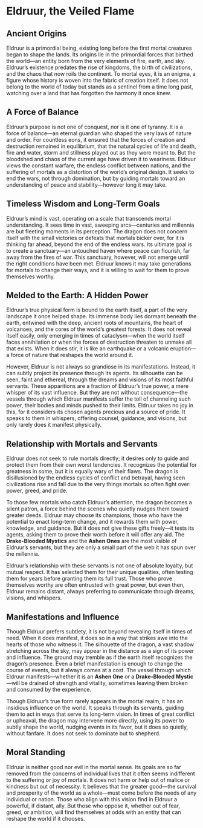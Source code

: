 # Eldruur, the Veiled Flame

## Ancient Origins
Eldruur is a primordial being, existing long before the first mortal creatures began to shape the lands. Its origins lie in the primordial forces that birthed the world—an entity born from the very elements of fire, earth, and sky. Eldruur’s existence predates the rise of kingdoms, the birth of civilizations, and the chaos that now roils the continent. To mortal eyes, it is an enigma, a figure whose history is woven into the fabric of creation itself. It does not belong to the world of today but stands as a sentinel from a time long past, watching over a land that has forgotten the harmony it once knew.

## A Force of Balance
Eldruur’s purpose is not one of conquest, nor is it one of tyranny. It is a force of balance—an eternal guardian who shaped the very laws of nature and order. For countless eons, it ensured that the forces of creation and destruction remained in equilibrium, that the natural cycles of life and death, fire and water, storm and stillness played out as they were meant to. But the bloodshed and chaos of the current age have driven it to weariness. Eldruur views the constant warfare, the endless conflict between nations, and the suffering of mortals as a distortion of the world’s original design. It seeks to end the wars, not through domination, but by guiding mortals toward an understanding of peace and stability—however long it may take.

## Timeless Wisdom and Long-Term Goals
Eldruur’s mind is vast, operating on a scale that transcends mortal understanding. It sees time in vast, sweeping arcs—centuries and millennia are but fleeting moments in its perception. The dragon does not concern itself with the small victories or defeats that mortals bicker over, for it is thinking far ahead, beyond the end of the endless wars. Its ultimate goal is to create a sanctuary—an untouched haven where peace can flourish, far away from the fires of war. This sanctuary, however, will not emerge until the right conditions have been met. Eldruur knows it may take generations for mortals to change their ways, and it is willing to wait for them to prove themselves worthy.

## Melded to the Earth: A Hidden Power
Eldruur’s true physical form is bound to the earth itself, a part of the very landscape it once helped shape. Its immense body lies dormant beneath the earth, entwined with the deep, ancient roots of mountains, the heart of volcanoes, and the cores of the world’s greatest forests. It does not reveal itself easily, only emerging in times of cataclysm—when the world itself faces annihilation or when the forces of destruction threaten to unmake all that exists. When it does stir, it is like an earthquake or a volcanic eruption—a force of nature that reshapes the world around it.

However, Eldruur is not always so grandiose in its manifestations. Instead, it can subtly project its presence through its agents. Its silhouette can be seen, faint and ethereal, through the dreams and visions of its most faithful servants. These apparitions are a fraction of Eldruur’s true power, a mere whisper of its vast influence. But they are not without consequence—the vessels through which Eldruur manifests suffer the toll of channeling such power, their bodies and minds pushed to their limits. Eldruur takes no joy in this, for it considers its chosen agents precious and a source of pride. It speaks to them in whispers, offering counsel, guidance, and visions, but only rarely does it manifest physically.

## Relationship with Mortals and Servants
Eldruur does not seek to rule mortals directly; it desires only to guide and protect them from their own worst tendencies. It recognizes the potential for greatness in some, but it is equally wary of their flaws. The dragon is disillusioned by the endless cycles of conflict and betrayal, having seen civilizations rise and fall due to the very things mortals so often fight over: power, greed, and pride.

To those few mortals who catch Eldruur’s attention, the dragon becomes a silent patron, a force behind the scenes who quietly nudges them toward greater deeds. Eldruur may choose its champions, those who have the potential to enact long-term change, and it rewards them with power, knowledge, and guidance. But it does not give these gifts freely—it tests its agents, asking them to prove their worth before it will offer any aid. The **Drake-Blooded Mystics** and the **Ashen Ones** are the most visible of Eldruur’s servants, but they are only a small part of the web it has spun over the millennia.

Eldruur’s relationship with these servants is not one of absolute loyalty, but mutual respect. It has selected them for their unique qualities, often testing them for years before granting them its full trust. Those who prove themselves worthy are often entrusted with great power, but even then, Eldruur remains distant, always preferring to communicate through dreams, visions, and whispers.

## Manifestations and Influence
Though Eldruur prefers subtlety, it is not beyond revealing itself in times of need. When it does manifest, it does so in a way that strikes awe into the hearts of those who witness it. The silhouette of the dragon, a vast shadow stretching across the sky, may appear in the distance as a sign of its power and influence. The ground may tremble as if the earth itself recognizes the dragon’s presence. Even a brief manifestation is enough to change the course of events, but it always comes at a cost. The vessel through which Eldruur manifests—whether it is an **Ashen One** or a **Drake-Blooded Mystic**—will be drained of strength and vitality, sometimes leaving them broken and consumed by the experience.

Though Eldruur’s true form rarely appears in the mortal realm, it has an insidious influence on the world. It speaks through its servants, guiding them to act in ways that serve its long-term vision. In times of great conflict or upheaval, the dragon may intervene more directly, using its power to subtly shape the world, nudging events in its favor, but it does so quietly, without fanfare. It does not seek to dominate but to shepherd.

## Moral Standing
Eldruur is neither good nor evil in the mortal sense. Its goals are so far removed from the concerns of individual lives that it often seems indifferent to the suffering or joy of mortals. It does not harm or help out of malice or kindness but out of necessity. It believes that the greater good—the survival and prosperity of the world as a whole—must come before the needs of any individual or nation. Those who align with this vision find in Eldruur a powerful, if distant, ally. But those who oppose it, whether out of fear, greed, or ambition, will find themselves at odds with an entity that can reshape the world if it chooses.

